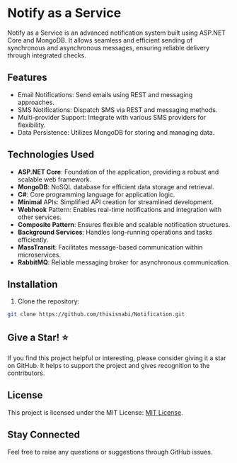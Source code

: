# Notify as a Service

Notify as a Service is an advanced notification system built using ASP.NET Core and MongoDB. It allows seamless and efficient sending of synchronous and asynchronous messages, ensuring reliable delivery through integrated checks.

## Features
- Email Notifications: Send emails using REST and messaging approaches.
- SMS Notifications: Dispatch SMS via REST and messaging methods.
- Multi-provider Support: Integrate with various SMS providers for flexibility.
- Data Persistence: Utilizes MongoDB for storing and managing data.


## Technologies Used

- **ASP.NET Core**: Foundation of the application, providing a robust and scalable web framework.
- **MongoDB**: NoSQL database for efficient data storage and retrieval.
- **C#**: Core programming language for application logic.
- **Minimal** APIs: Simplified API creation for streamlined development.
- **Webhook** Pattern: Enables real-time notifications and integration with other services.
- **Composite Pattern**: Ensures flexible and scalable notification structures.
- **Background Services**: Handles long-running operations and tasks efficiently.
- **MassTransit**: Facilitates message-based communication within microservices.
- **RabbitMQ**: Reliable messaging broker for asynchronous communication.

## Installation

1. Clone the repository:

```bash
git clone https://github.com/thisisnabi/Notification.git
```

## Give a Star! ⭐
If you find this project helpful or interesting, please consider giving it a star on GitHub. It helps to support the project and gives recognition to the contributors.


## License
This project is licensed under the MIT License: [MIT License](https://opensource.org/licenses/MIT).

## Stay Connected
Feel free to raise any questions or suggestions through GitHub issues.
